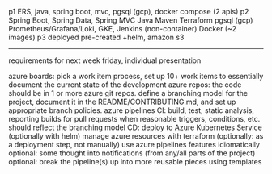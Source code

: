p1
    ERS, java, spring boot, mvc, pgsql (gcp), docker compose (2 apis)
p2
    Spring Boot, Spring Data, Spring MVC Java Maven Terraform pgsql (gcp) Prometheus/Grafana/Loki, GKE, Jenkins (non-container) Docker (~2 images)
p3
    deployed pre-created
    +helm, amazon s3

----
requirements for next week friday, individual presentation

azure boards: pick a work item process, set up 10+ work items
    to essentially document the current state of the development
azure repos: the code should be in 1 or more azure git repos.
    define a branching model for the project, document it in the README/CONTRIBUTING.md, and set up appropriate branch policies.
azure pipelines
    CI: build, test, static analysis, reporting
        builds for pull requests when reasonable
        triggers, conditions, etc. should reflect the branching model
    CD: deploy to Azure Kubernetes Service (optionally with helm)
        manage azure resources with terraform (optionally: as a deployment step, not manually)
    use azure pipelines features idiomatically
optional: some thought into notifications (from any/all parts of the project)
optional: break the pipeline(s) up into more reusable pieces using templates
